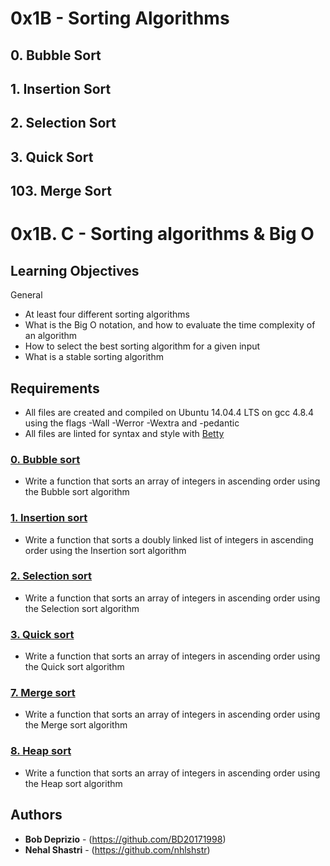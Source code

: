 # 0x1B - Sorting Algorithms

## 0. Bubble Sort
## 1. Insertion Sort
## 2. Selection Sort
## 3. Quick Sort
## 103. Merge Sort

# 0x1B. C - Sorting algorithms & Big O

## Learning Objectives

General

- At least four different sorting algorithms
- What is the Big O notation, and how to evaluate the time complexity of an algorithm
- How to select the best sorting algorithm for a given input
- What is a stable sorting algorithm

## Requirements

- All files are created and compiled on Ubuntu 14.04.4 LTS on gcc 4.8.4 using the flags -Wall -Werror -Wextra and -pedantic
- All files are linted for syntax and style with [Betty](https://github.com/holbertonschool/Betty)

### [0. Bubble sort](./0-bubble_sort.c)

- Write a function that sorts an array of integers in ascending order using the Bubble sort algorithm


### [1. Insertion sort](./1-insertion_sort_list.c)

- Write a function that sorts a doubly linked list of integers in ascending order using the Insertion sort algorithm


### [2. Selection sort](./2-selection_sort.c)

- Write a function that sorts an array of integers in ascending order using the Selection sort algorithm


### [3. Quick sort](./3-quick_sort.c)

- Write a function that sorts an array of integers in ascending order using the Quick sort algorithm


### [7. Merge sort](./103-merge_sort.c)

- Write a function that sorts an array of integers in ascending order using the Merge sort algorithm


### [8. Heap sort](./104-heap_sort.c)

- Write a function that sorts an array of integers in ascending order using the Heap sort algorithm


## Authors

- **Bob Deprizio** - (https://github.com/BD20171998)
- **Nehal Shastri** - (https://github.com/nhlshstr)